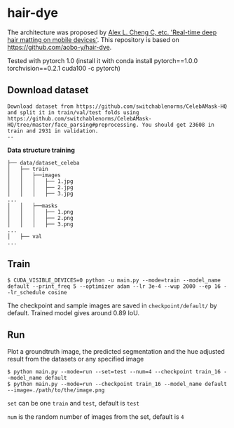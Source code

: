 # hair-dye

The architecture was proposed by [Alex L. Cheng C, etc. 'Real-time deep hair matting on mobile devices'](https://arxiv.org/pdf/1712.07168.pdf). This repository is based on https://github.com/aobo-y/hair-dye.

Tested with pytorch 1.0 (install it with conda install pytorch==1.0.0 torchvision==0.2.1 cuda100 -c pytorch)

## Download dataset

```
Download dataset from https://github.com/switchablenorms/CelebAMask-HQ and split it in train/val/test folds using https://github.com/switchablenorms/CelebAMask-HQ/tree/master/face_parsing#preprocessing. You should get 23608 in train and 2931 in validation.
--
```
**Data structure training**
```
├── data/dataset_celeba
│   ├── train
│   │   ├──images
│   │   │   ├── 1.jpg
│   │   │   ├── 2.jpg
│   │   │   ├── 3.jpg
...
│   │   ├──masks
│   │   │   ├── 1.png
│   │   │   ├── 2.png
│   │   │   ├── 3.png
...
│   ├── val
...
```

## Train

```
$ CUDA_VISIBLE_DEVICES=0 python -u main.py --mode=train --model_name default --print_freq 5 --optimizer adam --lr 3e-4 --wup 2000 --ep 16 --lr_schedule cosine
```

The checkpoint and sample images are saved in `checkpoint/default/` by default.
Trained model gives around 0.89 IoU.

## Run

Plot a groundtruth image, the predicted segmentation and the hue adjusted result from the datasets or any specified image

```
$ python main.py --mode=run --set=test --num=4 --checkpoint train_16 --model_name default
$ python main.py --mode=run --checkpoint train_16 --model_name default --image=./path/to/the/image.png
```

`set` can be one `train` and `test`, default is `test`

`num` is the random number of images from the set, default is `4`

